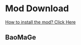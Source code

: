 # Mod Download

[How to install the mod? Click Here](https://github.com/Doreamonsky/Panzer-War-Lit-Mod)
## BaoMaGe

